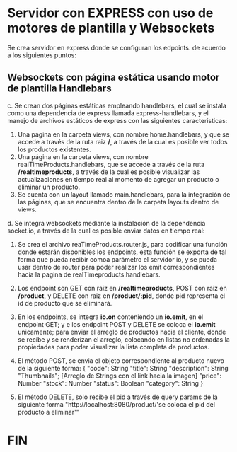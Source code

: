 # Servidor con EXPRESS con uso de motores de plantilla y Websockets

Se crea servidor en express donde se configuran los edpoints. de acuerdo a los siguientes puntos:

## Websockets con página estática usando motor de plantilla Handlebars

c. Se crean dos páginas estáticas empleando handlebars, el cual se instala como una dependencia de express llamada express-handlebars, y el manejo de archivos estáticos de express con las siguientes caracteristicas:

1. Una página en la carpeta views, con nombre home.handlebars, y que se accede a través de la ruta raiz **/**, a través de la cual es posible ver todos los productos existentes.
2. Una página en la carpeta views, con nombre realTimeProducts.handlebars, que se accede a través de la ruta **/realtimeproducts**, a través de la cual es posible visualizar las actualizaciones en tiempo real al momento de agregar un producto o eliminar un producto.
3. Se cuenta con un layout llamado main.handlebars, para la integración de las páginas, que se encuentra dentro de la carpeta layouts dentro de views.

d. Se integra websockets mediante la instalación de la dependencia socket.io, a través de la cual es posible enviar datos en tiempo real:

1. Se crea el archivo reaTimeProducts.router.js, para codificar una función donde estarán disponibles los endpoints, esta función se exporta de tal forma que pueda recibir comoa parámetro el servidor io, y se pueda usar dentro de router para poder realizar los emit correspondientes hacia la pagina de realTimeproducts.handlebars.
2. Los endpoint son GET con raiz en **/realtimeproducts**, POST con raiz en **/product**, y DELETE con raiz en **/product/:pid**, donde pid representa el id de producto que se eliminará.
3. En los endpoints, se integra **io.on** conteniendo un **io.emit**, en el endpoint GET; y e los endpoint POST y DELETE se coloca el **io.emit** unicamente; para enviar el arreglo de productos hacia el cliente, donde se recibe y se renderizan el arreglo, colocando en listas no ordenadas la propiedades para poder visualizar la lista completa de productos.
4. El método POST, se envia el objeto correspondiente al producto nuevo de la siguiente forma:
    {
        "code": String
        "title": String
        "description": String
        "Thumbnails"; [Arreglo de Strings con el link hacia la imagen]
        "price": Number
        "stock": Number
        "status": Boolean
        "category": String
    }

5. El método DELETE, solo recibe el pid a través de query params de la siguiente forma
    "http://localhost:8080/product/'se coloca el pid del producto a eliminar'"

# FIN